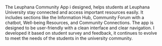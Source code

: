 The Leuphana Community App i designed, helps students at Leuphana University stay connected and access important resources easily. It includes sections like the Information Hub, Community Forum with a chatbot, Well-being Resources, and Community Connections. The app is designed to be user-friendly with a clean interface and clear navigation. I developed it based on student survey and feedback, it continues to evolve to meet the needs of the students in the university community.
